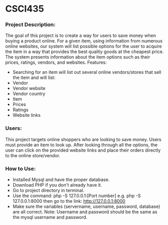 # CSCI435

### Project Description:
The goal of this project is to create a way for users to save money when buying a product online. For a given item, using information from numerous online websites, our system will list possible options for the user to acquire the item in a way that provides the best quality goods at the cheapest price. The system presents information about the item options such as their prices, ratings, vendors, and websites.
Features:
- Searching for an item will list out several online vendors/stores that sell the item and will list:
- Vendor
- Vendor website
- Vendor country
- Item
- Prices
- Ratings
- Website links

### Users: 
This project targets online shoppers who are looking to save money. Users must provide an item to look up. After looking through all the options, the user can click on the provided website links and place their orders directly to the online store/vendor.

### How to Use:
- Installed Mysql and have the proper database.
- Download PHP if you don't already have it.
- Go to project directory in terminal.
- Use the command: php -S 127.0.0.1:[Port number] e.g. php -S 127.0.0.1:8000 then go to the link: http://127.0.0.1:8000
- Make sure the variables (servername, username, password, database) are all correct. Note: Username and password should be the same as the mysql username and password.

